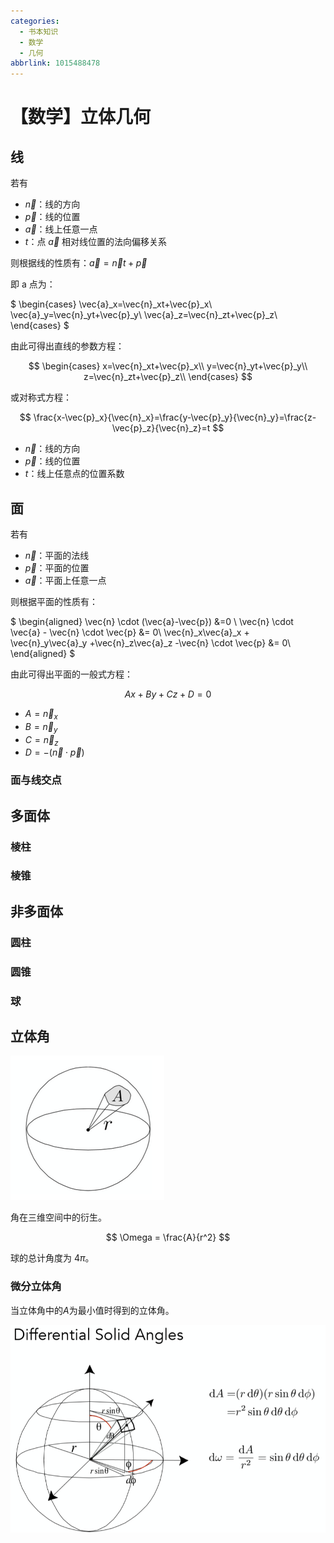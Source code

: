 ```yaml
---
categories:
  - 书本知识
  - 数学
  - 几何
abbrlink: 1015488478
---
```

# 【数学】立体几何

## 线

若有

- $\vec{n}$：线的方向
- $\vec{p}$：线的位置
- $\vec{a}$：线上任意一点
- $t$：点 $\vec{a}$ 相对线位置的法向偏移关系

则根据线的性质有：$\vec{a} = \vec{n}t +\vec{p}$

即 a 点为：

$
\begin{cases}
\vec{a}_x=\vec{n}_xt+\vec{p}_x\\
\vec{a}_y=\vec{n}_yt+\vec{p}_y\\
\vec{a}_z=\vec{n}_zt+\vec{p}_z\\
\end{cases}
$

由此可得出直线的参数方程：

$$
\begin{cases}
x=\vec{n}_xt+\vec{p}_x\\
y=\vec{n}_yt+\vec{p}_y\\
z=\vec{n}_zt+\vec{p}_z\\
\end{cases}
$$

或对称式方程：

$$
\frac{x-\vec{p}_x}{\vec{n}_x}=\frac{y-\vec{p}_y}{\vec{n}_y}=\frac{z-\vec{p}_z}{\vec{n}_z}=t
$$

- $\vec{n}$：线的方向
- $\vec{p}$：线的位置
- $t$：线上任意点的位置系数

## 面

若有

- $\vec{n}$：平面的法线
- $\vec{p}$：平面的位置
- $\vec{a}$：平面上任意一点

则根据平面的性质有：

$
\begin{aligned}
\vec{n} \cdot (\vec{a}-\vec{p}) &=0 \\
\vec{n} \cdot \vec{a} - \vec{n} \cdot \vec{p} &= 0\\
\vec{n}_x\vec{a}_x + \vec{n}_y\vec{a}_y +\vec{n}_z\vec{a}_z -\vec{n} \cdot \vec{p} &= 0\\
\end{aligned}
$

由此可得出平面的一般式方程：

$$
Ax+By+Cz+D=0
$$

- $A=\vec{n}_x$
- $B=\vec{n}_y$
- $C=\vec{n}_z$
- $D=-(\vec{n} \cdot \vec{p})$

### 面与线交点

## 多面体

### 棱柱

### 棱锥

## 非多面体

### 圆柱

### 圆锥

### 球

## 立体角

![alt text](../../../../assets/images/image-1.png)

角在三维空间中的衍生。

$$
\Omega = \frac{A}{r^2}
$$

球的总计角度为 $4\pi$。

### 微分立体角

当立体角中的$A$为最小值时得到的立体角。

![alt text](../../../../assets/images/v2-08bd4e7fe0adbef6e11f8dc77f344001_1440w.png)
